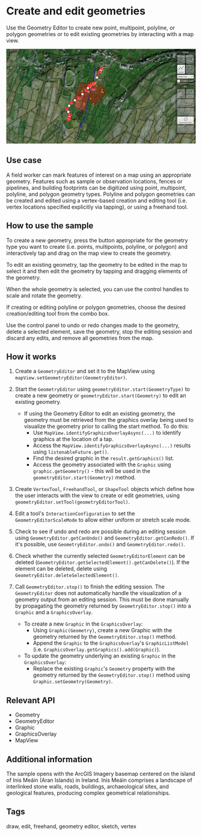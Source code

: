 # Create and edit geometries

Use the Geometry Editor to create new point, multipoint, polyline, or polygon geometries or to edit existing geometries by interacting with a map view.

![CreateAndEditGeometries](CreateAndEditGeometries.png)

## Use case

A field worker can mark features of interest on a map using an appropriate geometry. Features such as sample or observation locations, fences or pipelines, and building footprints can be digitized using point, multipoint, polyline, and polygon geometry types. Polyline and polygon geometries can be created and edited using a vertex-based creation and editing tool (i.e. vertex locations specified explicitly via tapping), or using a freehand tool.

## How to use the sample

To create a new geometry, press the button appropriate for the geometry type you want to create (i.e. points, multipoints, polyline, or polygon) and interactively tap and drag on the map view to create the geometry.

To edit an existing geometry, tap the geometry to be edited in the map to select it and then edit the geometry by tapping and dragging elements of the geometry.

When the whole geometry is selected, you can use the control handles to scale and rotate the geometry.

If creating or editing polyline or polygon geometries, choose the desired creation/editing tool from the combo box.

Use the control panel to undo or redo changes made to the geometry, delete a selected element, save the geometry, stop the editing session and discard any edits, and remove all geometries from the map.

## How it works

1. Create a `GeometryEditor` and set it to the MapView using `mapView.setGeometryEditor(GeometryEditor)`.
2. Start the `GeometryEditor` using `geometryEditor.start(GeometryType)` to create a new geometry or `geometryEditor.start(Geometry)` to edit an existing geometry.
    * If using the Geometry Editor to edit an existing geometry, the geometry must be retrieved from the graphics overlay being used to visualize the geometry prior to calling the start method. To do this:
        * Use `MapView.identifyGraphicsOverlayAsync(...)` to identify graphics at the location of a tap.
        * Access the `MapView.identifyGraphicsOverlayAsync(...)` results using `listenableFuture.get()`.
        * Find the desired graphic in the `result.getGraphics()` list.
        * Access the geometry associated with the `Graphic` using `graphic.getGeometry()` - this will be used in the `geometryEditor.start(Geometry)` method.

3. Create `VertexTool`, `FreehandTool`, or `ShapeTool` objects which define how the user interacts with the view to create or edit geometries, using `geometryEditor.setTool(geometryEditorTool)`.
4. Edit a tool's `InteractionConfiguration` to set the `GeometryEditorScaleMode` to allow either uniform or stretch scale mode.
5. Check to see if undo and redo are possible during an editing session using `GeometryEditor.getCanUndo()` and `GeometryEditor.getCanRedo()`. If it's possible, use `GeometryEditor.undo()` and `GeometryEditor.redo()`.
6. Check whether the currently selected `GeometryEditorElement` can be deleted (`GeometryEditor.getSelectedElement().getCanDelete()`). If the element can be deleted, delete using `GeometryEditor.deleteSelectedElement()`.
7. Call `GeometryEditor.stop()` to finish the editing session. The `GeometryEditor` does not automatically handle the visualization of a geometry output from an editing session. This must be done manually by propagating the geometry returned by `GeometryEditor.stop()` into a `Graphic` and a `GraphicsOverlay`.
    * To create a new `Graphic` in the `GraphicsOverlay`:
        * Using `Graphic(Geometry)`, create a new Graphic with the geometry returned by the `GeometryEditor.stop()` method.
        * Append the `Graphic` to the `GraphicsOverlay`'s `GraphicListModel` (i.e. `GraphicsOverlay.getGraphics().add(Graphic)`).
    * To update the geometry underlying an existing `Graphic` in the `GraphicsOverlay`:
        * Replace the existing `Graphic`'s `Geometry` property with the geometry returned by the `GeometryEditor.stop()` method using `Graphic.setGeometry(Geometry)`.

## Relevant API

* Geometry
* GeometryEditor
* Graphic
* GraphicsOverlay
* MapView

## Additional information

The sample opens with the ArcGIS Imagery basemap centered on the island of Inis Meáin (Aran Islands) in Ireland. Inis Meáin comprises a landscape of interlinked stone walls, roads, buildings, archaeological sites, and geological features, producing complex geometrical relationships.

## Tags

draw, edit, freehand, geometry editor, sketch, vertex
